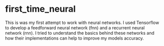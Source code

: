 # first_time_neural

This is was my first attempt to work with neural networks. I used Tensorflow to develop a feedforward neural network (fnn) and a recurrent neural network (rnn). I tried to understand the basics behind these networks and how their implementations can help to improve my models accuracy. 
